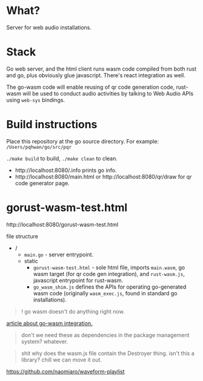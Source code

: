 # What?
Server for web audio installations.

# Stack
Go web server, and the html client runs wasm code compiled from both rust and
go, plus obviously glue javascript. There's react integration as well. 

The go-wasm code will enable reusing of qr code generation code, rust-wasm will
be used to conduct audio activities by talking to Web Audio APIs using
`web-sys` bindings.

# Build instructions

Place this repository at the go source directory. For example:
`/Users/pqhwan/go/src/pqr`

`./make build` to build, `./make clean` to clean.


* http://localhost:8080/.info prints go info. 
* http://localhost:8080/main.html or http://localhost:8080/qr/draw for qr code
generator page.

# gorust-wasm-test.html

http://localhost:8080/gorust-wasm-test.html 

file structure

* / 
    * `main.go` - server entrypoint. 
    * static
        * `gorust-wasm-test.html` - sole html file, imports `main.wasm`, go wasm
          target (for qr code gen integration), and `rust-wasm.js`, javascript
          entrypoint for rust-wasm.
        * `go_wasm_shim.js` defines the APIs for operating go-generated wasm
          code (originally `wasm_exec.js`, found in standard go installations).

> ! go wasm doesn't do anything right now.

[article about go-wasm integration.](http://macias.info/entry/202003151900_go_wasm_js.md)

> don't we need these as dependencies in the package management system? whatever.

> shit why does the wasm.js file contain the Destroyer thing. isn't this a
> library? chill we can move it out.


https://github.com/naomiaro/waveform-playlist
